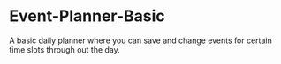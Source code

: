 # Event-Planner-Basic
A basic daily planner where you can save and change events for certain time slots through out the day. 
